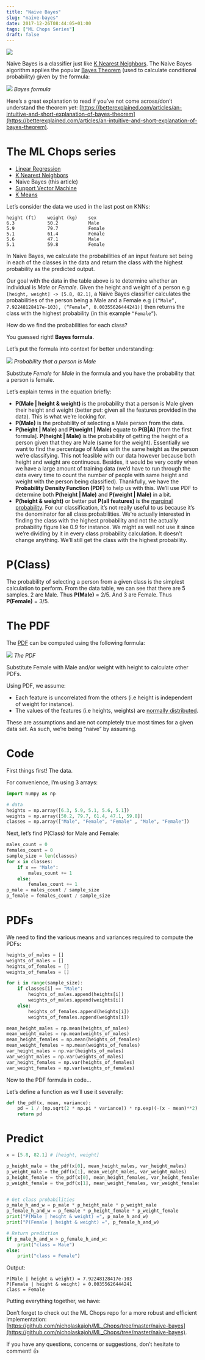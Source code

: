 ```yaml
---
title: "Naive Bayes"
slug: "naive-bayes"
date: 2017-12-26T08:44:05+01:00
tags: ["ML Chops Series"]
draft: false
---
```


![](/images/mlc-nb/nb-meme.jpeg)

Naive Bayes is a classifier just like [K Nearest Neighbors](/k-nearest-neighbors). The Naive Bayes algorithm applies the popular [Bayes Theorem](https://en.wikipedia.org/wiki/Bayes%27_theorem) (used to calculate conditional probability) given by the formula:

![](/images/mlc-nb/bayes-formula.png)
_Bayes formula_

Here’s a great explanation to read if you’ve not come across/don’t understand the theorem yet: [https://betterexplained.com/articles/an-intuitive-and-short-explanation-of-bayes-theorem](https://betterexplained.com/articles/an-intuitive-and-short-explanation-of-bayes-theorem).

# The ML Chops series
- [Linear Regression](/linear-regression)
- [K Nearest Neighbors](/k-nearest-neighbors)
- Naive Bayes (this article)
- [Support Vector Machine](/support-vector-machine)
- [K Means](/k-means)

Let’s consider the data we used in the last post on KNNs:

```
height (ft)    weight (kg)    sex  
6.3            50.2           Male  
5.9            79.7           Female  
5.1            61.4           Female  
5.6            47.1           Male  
5.1            59.8           Female
```

In Naive Bayes, we calculate the probabilities of an input feature set being in each of the classes in the data and return the class with the highest probability as the predicted output.

Our goal with the data in the table above is to determine whether an individual is _Male_ or _Female_. Given the height and weight of a person e.g `[height, weight] -> [5.8, 82.1]`, a Naive Bayes classifier calculates the probabilities of the person being a Male and a Female e.g `[(“Male”, 7.92248128417e-103), (“Female”, 0.00355626444241)]` then returns the class with the highest probability (in this example `“Female”`).

How do we find the probabilities for each class?

You guessed right! **Bayes formula**.

Let’s put the formula into context for better understanding:

![](/images/mlc-nb/male-person-prob.png)
_Probability that a person is Male_

Substitute _Female_ for _Male_ in the formula and you have the probability that a person is female.

Let’s explain terms in the equation briefly:

*   **P(Male | height & weight)** is the probability that a person is Male given their height and weight (better put: given all the features provided in the data). This is what we’re looking for.
*   **P(Male)** is the probability of selecting a Male person from the data.
*   **P(height | Male)** and **P(weight | Male)** equate to **P(B|A)** \[from the first formula\]. **P(height | Male)** is the probability of getting the height of a person given that they are Male (same for the weight). Essentially we want to find the percentage of Males with the same height as the person we’re classifying. This not feasible with our data however because both height and weight are continuous. Besides, it would be very costly when we have a large amount of training data (we’d have to run through the data every time to count the number of people with same height and weight with the person being classified). Thankfully, we have the **Probability Density Function (PDF)** to help us with this. We’ll use PDF to determine both **P(height | Male)** and **P(weight | Male)** in a bit.
*   **P(height & weight)** or better put **P(all features)** is the [marginal probability](https://en.wikipedia.org/wiki/Marginal_distribution). For our classification, it’s not really useful to us because it’s the denominator for all class probabilities. We’re actually interested in finding the class with the highest probability and not the actually probability figure like 0.9 for instance. We might as well not use it since we’re dividing by it in every class probability calculation. It doesn’t change anything. We’ll still get the class with the highest probability.

# P(Class)

The probability of selecting a person from a given class is the simplest calculation to perform. From the data table, we can see that there are 5 samples. 2 are Male. Thus **P(Male)** = 2/5. And 3 are Female. Thus **P(Female)** = 3/5.

# The PDF

The [PDF](https://en.wikipedia.org/wiki/Probability_density_function) can be computed using the following formula:

![](/images/mlc-nb/pdf.png)
_The PDF_

Substitute Female with Male and/or weight with height to calculate other PDFs.

Using PDF, we assume:

*   Each feature is uncorrelated from the others (i.e height is independent of weight for instance).
*   The values of the features (i.e heights, weights) are [normally distributed](https://www.thoughtco.com/what-is-normal-distribution-3026707).

These are assumptions and are not completely true most times for a given data set. As such, we’re being “naive” by assuming.

# Code

First things first! The data.

For convenience, I’m using 3 arrays:

```python
import numpy as np

# data  
heights = np.array([6.3, 5.9, 5.1, 5.6, 5.1])  
weights = np.array([50.2, 79.7, 61.4, 47.1, 59.8])  
classes = np.array(["Male", "Female", "Female" , "Male", "Female"])
```

Next, let’s find P(Class) for Male and Female:

```python
males_count = 0  
females_count = 0  
sample_size = len(classes)  
for x in classes:  
    if x == "Male":  
        males_count += 1  
    else:  
        females_count += 1  
p_male = males_count / sample_size  
p_female = females_count / sample_size
```

# PDFs

We need to find the various means and variances required to compute the PDFs:

```python
heights_of_males = []  
weights_of_males = []  
heights_of_females = []  
weights_of_females = []

for i in range(sample_size):  
    if classes[i] == "Male":  
        heights_of_males.append(heights[i])  
        weights_of_males.append(weights[i])  
    else:
        heights_of_females.append(heights[i])  
        weights_of_females.append(weights[i])

mean_height_males = np.mean(heights_of_males)  
mean_weight_males = np.mean(weights_of_males)  
mean_height_females = np.mean(heights_of_females)  
mean_weight_females = np.mean(weights_of_females)  
var_height_males = np.var(heights_of_males)  
var_weight_males = np.var(weights_of_males)  
var_height_females = np.var(heights_of_females)  
var_weight_females = np.var(weights_of_females)
```

Now to the PDF formula in code...

Let’s define a function as we’ll use it severally:

```python
def the_pdf(x, mean, variance):  
    pd = 1 / (np.sqrt(2 * np.pi * variance)) * np.exp((-(x - mean)**2) / (2 * variance))  
    return pd
```

# Predict

```python
x = [5.8, 82.1] # [height, weight]

p_height_male = the_pdf(x[0], mean_height_males, var_height_males)
p_weight_male = the_pdf(x[1], mean_weight_males, var_weight_males)
p_height_female = the_pdf(x[0], mean_height_females, var_height_females)
p_weight_female = the_pdf(x[1], mean_weight_females, var_weight_females)


# Get class probabilities  
p_male_h_and_w = p_male * p_height_male * p_weight_male  
p_female_h_and_w = p_female * p_height_female * p_weight_female  
print("P(Male | height & weight) =", p_male_h_and_w)  
print("P(Female | height & weight) =", p_female_h_and_w)

# Return prediction  
if p_male_h_and_w > p_female_h_and_w:  
    print("class = Male")  
else:  
    print("class = Female")
```

Output:

```
P(Male | height & weight) = 7.92248128417e-103  
P(Female | height & weight) = 0.00355626444241  
class = Female
```

Putting everything together, we have:

<script src="https://gist.github.com/nicholaskajoh/3ae130a7e7df91141c3efdbc7a989304.js"></script>

Don’t forget to check out the ML Chops repo for a more robust and efficient implementation: [https://github.com/nicholaskajoh/ML_Chops/tree/master/naive-bayes](https://github.com/nicholaskajoh/ML_Chops/tree/master/naive-bayes).

If you have any questions, concerns or suggestions, don’t hesitate to comment! 👍